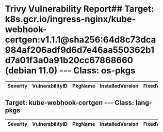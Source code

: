 # Trivy Vulnerability Report## Target: k8s.gcr.io/ingress-nginx/kube-webhook-certgen:v1.1.1@sha256:64d8c73dca984af206adf9d6d7e46aa550362b1d7a01f3a0a91b20cc67868660 (debian 11.0) --- Class: os-pkgs
|Severity|VulnerabilityID|PkgName|InstalledVersion|FixedVersion|
|--------|---------------|-------|----------------|------------|


## Target: kube-webhook-certgen --- Class: lang-pkgs
|Severity|VulnerabilityID|PkgName|InstalledVersion|FixedVersion|
|--------|---------------|-------|----------------|------------|


